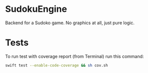 # SudokuEngine

Backend for a Sudoko game. No graphics at all, just pure logic.

# Tests

To run test with coverage report (from Terminal) run this command:

```sh
swift test --enable-code-coverage && sh cov.sh
```
